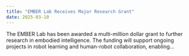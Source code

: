 ```yaml
---
title: "EMBER Lab Receives Major Research Grant"
date: 2025-03-10
---
```

The EMBER Lab has been awarded a multi-million dollar grant to further research in embodied intelligence. The funding will support ongoing projects in robot learning and human-robot collaboration, enabling...
